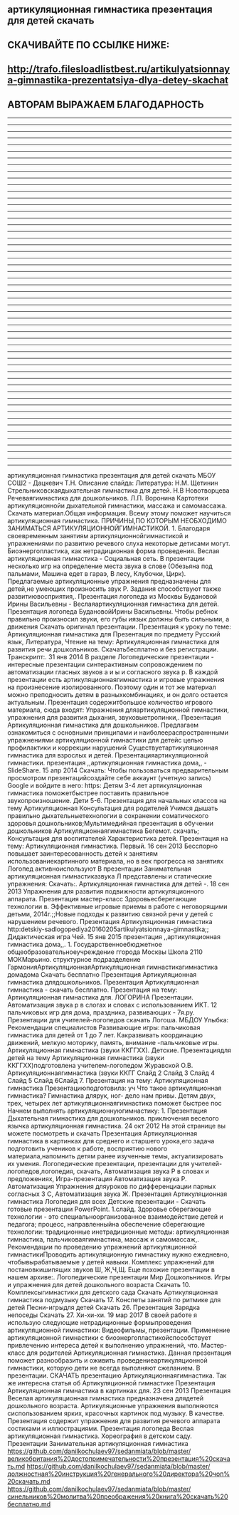 артикуляционная гимнастика презентация для детей скачать
--------------------------------------------------
СКАЧИВАЙТЕ ПО ССЫЛКЕ НИЖЕ:
--------------------------------------------------
http://trafo.filesloadlistbest.ru/artikulyatsionnaya-gimnastika-prezentatsiya-dlya-detey-skachat
--------------------------------------------------
АВТОРАМ ВЫРАЖАЕМ БЛАГОДАРНОСТЬ
--------------------------------------------------
--------------------------------------------------
--------------------------------------------------
--------------------------------------------------
--------------------------------------------------
--------------------------------------------------
--------------------------------------------------
--------------------------------------------------
--------------------------------------------------
--------------------------------------------------
--------------------------------------------------
--------------------------------------------------
--------------------------------------------------
--------------------------------------------------
--------------------------------------------------
--------------------------------------------------
--------------------------------------------------
--------------------------------------------------
--------------------------------------------------
--------------------------------------------------
--------------------------------------------------
--------------------------------------------------
--------------------------------------------------
--------------------------------------------------
--------------------------------------------------
--------------------------------------------------
--------------------------------------------------
--------------------------------------------------
--------------------------------------------------
--------------------------------------------------
--------------------------------------------------
--------------------------------------------------
--------------------------------------------------
--------------------------------------------------
--------------------------------------------------
--------------------------------------------------
--------------------------------------------------
--------------------------------------------------
--------------------------------------------------
--------------------------------------------------
--------------------------------------------------
--------------------------------------------------
--------------------------------------------------
--------------------------------------------------
--------------------------------------------------
--------------------------------------------------
--------------------------------------------------
--------------------------------------------------
--------------------------------------------------
--------------------------------------------------
--------------------------------------------------
--------------------------------------------------
--------------------------------------------------
--------------------------------------------------
артикуляционная гимнастика презентация для детей скачать МБОУ СОШ2 - Дацкевич Т.Н. Описание слайда: Литература: Н.М. Щетинин Стрельниковскаядыхательная гимнастика для детей. Н.В Новотворцева Речеваягимнастика для дошкольников. Л.П. Воронина Картотеки артикуляционнойи дыхательной гимнастики, массажа и самомассажа. Скачать материал.Общая информация. Всему этому поможет научиться артикуляционная гимнастика. ПРИЧИНЫ,ПО КОТОРЫМ НЕОБХОДИМО ЗАНИМАТЬСЯ АРТИКУЛЯЦИОННОЙГИМНАСТИКОЙ. 1. Благодаря своевременным занятиям артикуляционнойгимнастикой и упражнениями по развитию речевого слуха некоторые детисами могут. Биоэнергопластика, как нетрадиционная форма проведения. Веслая артикуляционная гимнастика - Социальная сеть. В презентации несколько игр на определение места звука в слове (Обезьяна под пальмами, Машина едет в гараэ, В лесу, Клубочки, Цирк).  Предлагаемые артикуляционные упражнения предназначены для детей,не умеющих произносить звук Р. Задания способствуют также развитиювосприятия,. Презентация логопеда из Москвы Будановой Ирины Васильевны - Веслаяартикуляционная гимнастика для детей.  Презентация логопеда БудановойИрины Васильевны. Чтобы ребнок правильно произносил звуки, его губы иязык должны быть сильными, а движения  Скачать оригинал презентации. Презентация к уроку по теме: Артикуляционная гимнастика для
Презентация по предмету Русский язык, Литература, Чтение на тему: Артикуляционная гимнастика для развития речи дошкольников. Скачатьбесплатно и без регистрации.  Транскрипт:. 31 янв 2014  В разделе Логопедические презентации - интересные презентации синтерактивным сопровождением по автоматизации гласных звуков а и ы и согласного звука р. В каждой презентации есть артикуляционнаягимнастика и игровые упражнения на произнесение изолированного. Поэтому один и тот же материал можно преподносить детям в разныхкомбинациях, и он долго остается актуальным. Презентация содержитбольшое количество игрового материала, сюда входят: Упражнения дляартикуляционной гимнастики, упражнения для развития дыхания, звуковыетропинки,. Презентация Артикуляционная гимнастика для дошкольников. Предлагаем ознакомиться с основными принципами и наиболеераспространнными упражнениями артикуляционной гимнастики для детейс целью профилактики и коррекции нарушений  Существуетартикуляционная гимнастика для взрослых и детей.  Презентацияартикуляционной гимнастики. презентация ,,артикуляционная гимнастика дома,, - SlideShare. 15 апр 2014  Скачать:  Чтобы пользоваться предварительным просмотром презентацийсоздайте себе аккаунт (учетную запись) Google и войдите в него: https:  Детям 3-4 лет артикуляционная гимнастика поможетбыстрее поставить правильное звукопроизношение. Дети 5-6. Презентация для начальных классов на тему Артикуляционная
Консультация для родителей Учимся дышать правильно  дыхательныетехнологии в сохранении соматического здоровья дошкольников;Мультимедийная презентация в обучении дошкольников Артикуляционнаягимнастика Бегемот. скачать; Консультация для воспитателей Характеристика детей. Презентация на тему: Артикуляционная гимнастика. Первый. 16 сен 2013  Бесспорно повышает заинтересованность детей к занятиям использованиекартинного материала, но в век прогресса на занятиях Логопед активноиспользуют  В презентации Занимательная артикуляционная гимнастиказвука Л представлены и статические упражнения:  Скачать:. Артикуляционная гимнастика для детей -. 18 сен 2013  Упражнения для развития подвижности артикуляционного аппарата. Презентация мастер-класс Здоровьесберегающие технологии в. Эффективные игровые приемы в работе с неговорящими детьми, 2014г.;;Новые подходы к развитию связной речи у детей с нарушением речевого. Презентация Артикуляционная гимнастика http:detskiy-sadlogopediya20160205artikulyatsionnaya-gimnastika;; Дидактическая игра Чей. 15 янв 2015  презентация ,,артикуляционная гимнастика дома,,. 1. Государственноебюджетное общеобразовательноеучреждение ггорода Москвы Школа 2110 МОКМарьино. структурное подразделение ГармонияАртикуляционнаяАртикуляционная гимнастикагимнастика домадома
Скачать бесплатно Презентация Артикуляционная гимнастика длядошкольников. Презентация Артикуляционная гимнастика - скачать бесплатно. Презентация на тему: Артикуляционная гимнастика для. ЛОГОРИНА  Презентации. Автоматизация звука р в слогах и словах с использованием ИКТ. 12 пальчиковых игр  для дома, праздника, развивающих  - 7я.ру. Презентации для учителей-логопедов скачать  Логоша. МБДОУ Улыбка: Рекомендации специалистов
Развивающие игры: пальчиковая гимнастика для детей от 1 до 7 лет. Какразвивать координацию движений, мелкую моторику, память, внимание -пальчиковые игры. Артикуляционная гимнастика (звуки ККГГХХ). Детские. Презентациядля детей на тему Артикуляционная гимнастика (звуки ККГГХХ)подготовлена учителем-логопедом Журавской О.В. Артикуляционнаягимнастика (звуки ККГГ Слайд 2 Слайд 3 Слайд 4 Слайд 5 Слайд 6Слайд 7. Презентация на тему: Артикуляционная гимнастика Презентациюподготовила: уч Что такое артикуляционная гимнастика? Гимнастика длярук, ног- дело нам привы. Детям двух, трех, четырех лет артикуляционнаягимнастика поможет быстрее пос Начнем выполнять артикуляционнуюгимнастику: 1. Презентация Дыхательная гимнастика для дошкольников. приключения веселого язычка артикуляционная гимнастика. 24 окт 2012  На этой странице вы можете посмотреть и скачать Презентация Артикуляционная гимнастика в картинках  для среднего и старшего  урока,его задача  подготовить учеников к работе, восприятию нового материала,напомнить детям ранее изученные темы, актуализировать их умения. Логопедические презентации, презентации для учителей-логопедов,логопедия, скачать,  Автоматизация звука Р в словах и предложениях, Игра-презентация Автоматизация звука Р. Автоматизация  Упражнения дляуроков по дифференциации парных согласных З  С, Автоматизация звука Ж. Презентация Артикуляционная гимнастика  Логопедия для всех
Детские презентации - Скачать готовые презентации PowerPoint. 1.слайд. Здоровье сберегающие технологии - это специальноорганизованное взаимодействие детей и педагога; процесс, направленныйна обеспечение  сберегающие технологии: традиционные инетрадиционные методы: артикуляционная гимнастика, пальчиковаягимнастика, массаж и самомассаж,. Рекомендации по проведению упражнений артикуляционной гимнастикиПроводить артикуляционную гимнастику нужно ежедневно, чтобывырабатываемые у детей навыки. Комплекс упражнений для постановкишипящих звуков Ш, Ж,Ч,Щ. Еще похожие презентации в нашем архиве:. Логопедические презентации  Мир Дошкольников. Игры и упражнения для детей дошкольного возраста Скачать 10. Комплексыгимнастики для детского сада Скачать  Артикуляционная гимнастика подмузыку Скачать 17. Конспеты занятий по ритмике для детей  Песни-игрыдля детей Скачать 26. Презентация Зарядка непоседы Скачать 27. Хи-хи-хи. 19 мар 2017  В своей работе я использую следующие нетрадиционные формыпроведения артикуляционной гимнастики:  Видеофильмы, презентации. Применение артикуляционной гимнастики с биоэнергопластикойспособствует привлечению интереса детей к выполнению упражнений, что. Мастер-класс для родителей Артикуляционная гимнастика. Данная презентация поможет разнообразить и оживить проведениеартикуляционной гимнастики, которую дети не всегда выполняют сжеланием. В презентации.  СКАЧАТЬ презентацию Артикуляционнаягимнастика. Так же интересна статья об Артикуляционной гимнастике
Презентация Артикуляционная гимнастика в картинках  для. 23 сен 2013  Презентация Веселая артикуляционная гимнастика предназначена длядетей дошкольного возраста. Артикуляционные упражнения выполняются сиспользованием ярких, красочных картинок под музыку. В качестве. Презентация содержит упражнения для развития речевого аппарата состихами и иллюстрациями. Презентация логопеда Веслая артикуляционная гимнастика. Хореография в детском саду. Презентации Занимательная артикуляционная гимнастика
https://github.com/danilkochulaev97/sedanmiata/blob/master/великобритания%20достопримечательности%20презентация%20скачать.md
https://github.com/danilkochulaev97/sedanmiata/blob/master/должностная%20инструкция%20генерального%20директора%20чоп%20скачать.md
https://github.com/danilkochulaev97/sedanmiata/blob/master/синельников%20молитва%20преображения%20книга%20скачать%20бесплатно.md